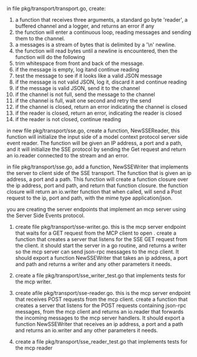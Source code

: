 in file pkg/transport/transport.go, create:

1. a function that receives three arguments, a standard go byte 'reader', a  buffered channel and a logger, and returns an error if any
2. the function will enter a continuous loop, reading messages and sending them to the channel.
3. a messages is a stream of bytes that is delimited by a '\n' newline.
4. the function will read  bytes until a newline is encountered, then the function will do the following
5. trim whitespace from front and back of the message. 
6. if the message is empty, log itand continue reading
7. test the message to see if it looks like a valid JSON message
8. if the message is not valid JSON, log it, discard it and continue reading
9. if the message is valid JSON, send it to the channel
10. if the channel is not full, send the message to the channel
11. if the channel is full, wait one second and retry the send
12. if the channel is closed, return an error indicating the channel is closed
13. if the reader is closed, return an error, indicating the reader is closed
14. if the reader is not closed, continue reading


in new file pkg/transport/sse.go, create a function, NewSSEReader, this function will initialize the input side of a model context protocol server side event reader. The function will be given an IP address, a port and a path, and it will initialize the SSE protocol by sending the Get request  and return an io.reader connected to the stream and an error.

in file pkg/transport/sse.go, add a function, NewSSEWriter that implements the server to client side of the SSE transport. The function that is given an ip address, a port and a path. This function will create a function closure over the ip address, port and path, and return that function closure. the function closure will return an io.writer function that when called, will send a Post request to the ip, port and path, with the mime type application/json.


you are creating the server endpoints that implement an mcp server using the Server Side Events protocol.
1. create file pkg/transport/sse-writer.go. this is the mcp server endpoint that waits for a GET request from the MCP client to open . create a function that creates a server that listens for the SSE GET request from the client. it should start the server in a go routine, and returns a writer so the mcp server can send json-rpc messages to the mcp client. It should export a function NewSSEWriter that takes an ip address, a port and path and returns a writer and any other parameters it needs. 
2. create a file pkg/transport/sse_writer_test.go that implements tests for the mcp writer.

1. create afile pkg/transport/sse-reader.go. this is the mcp server endpoint that receives POST requests from the mcp client. create a function that creates a server that listens for the POST requests containing json-rpc messages, from the mcp client and returns an io.reader that forwards the incoming messages to the mcp server handlers. It should export a function NewSSEWriter that receives an ip address, a port and a path and returns an io.writer and any other parameters it needs.
2. create a file pkg/transport/sse_reader_test.go that implements tests for the mcp reader



